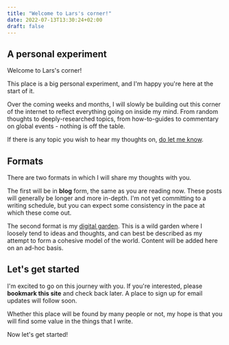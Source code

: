 ```yaml
---
title: "Welcome to Lars's corner!"
date: 2022-07-13T13:30:24+02:00
draft: false
---
```


## A personal experiment

Welcome to Lars's corner! 

This place is a big personal experiment, and I'm happy you're here at the start of it.

Over the coming weeks and months, I will slowly be building out this corner of the internet to reflect everything going on inside my mind.
From random thoughts to deeply-researched topics, from how-to-guides to commentary on global events - nothing is off the table.

If there is any topic you wish to hear my thoughts on, <a href="https://t.me/lars0x" target="_blank" rel="noopener noreferrer">do let me know</a>.

## Formats

There are two formats in which I will share my thoughts with you.

The first will be in **blog** form, the same as you are reading now.
These posts will generally be longer and more in-depth.
I'm not yet committing to a writing schedule, but you can expect some consistency in the pace at which these come out.

The second format is my [digital garden](/garden/). This is a wild garden where I loosely tend to ideas and thoughts,
and can best be described as my attempt to form a cohesive model of the world.
Content will be added here on an ad-hoc basis.

## Let's get started

I'm excited to go on this journey with you.
If you're interested, please **bookmark this site** and check back later. A place to sign up for email updates will follow soon.

Whether this place will be found by many people or not, my hope is that you will find some value in the things that I write.

Now let's get started!